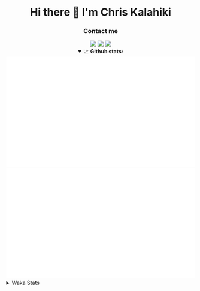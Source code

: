 <div align="center">
 <h1>Hi there 👋 I'm Chris Kalahiki</h1>
 <h3>Contact me</h3>
 <a href="mailto:chris.kalahiki@gmail.com"><img src="https://img.shields.io/badge/gmail-%23D14836.svg?&style=for-the-badge&logo=gmail&logoColor=white"/></a>
 <a href="https://twitter.com/ChrisKalahiki"><img src="https://img.shields.io/badge/twitter-%231DA1F2.svg?&style=for-the-badge&logo=twitter&logoColor=white"/></a>
 <a href="https://www.linkedin.com/in/ChrisKalahiki"><img src="https://img.shields.io/badge/linkedin-%230077B5.svg?&style=for-the-badge&logo=linkedin&logoColor=white"/></a>
<details open>
  <summary>📈 <b>Github stats:</b></summary>
  <img src="https://github.com/ChrisKalahiki/github-stats/blob/master/generated/overview.svg"/>
  <img src="https://github.com/ChrisKalahiki/github-stats/blob/master/generated/languages.svg"/>
</details>
</div>

<details>
  <summary>Waka Stats</summary>
<!--START_SECTION:waka-->
**🐱 My GitHub Data** 

> 🏆 96 Contributions in the Year 2021
 > 
> 📦 6.0 MB Used in GitHub's Storage 
 > 
> 💼 Opted to Hire
 > 
> 📜 27 Public Repositories 
 > 
> 🔑 22 Private Repositories  
 > 
**I'm an Early 🐤** 

```text
🌞 Morning    93 commits     ██████░░░░░░░░░░░░░░░░░░░   24.93% 
🌆 Daytime    111 commits    ███████░░░░░░░░░░░░░░░░░░   29.76% 
🌃 Evening    153 commits    ██████████░░░░░░░░░░░░░░░   41.02% 
🌙 Night      16 commits     █░░░░░░░░░░░░░░░░░░░░░░░░   4.29%

```
📅 **I'm Most Productive on Sunday** 

```text
Monday       49 commits     ███░░░░░░░░░░░░░░░░░░░░░░   13.14% 
Tuesday      41 commits     ██░░░░░░░░░░░░░░░░░░░░░░░   10.99% 
Wednesday    67 commits     ████░░░░░░░░░░░░░░░░░░░░░   17.96% 
Thursday     58 commits     ████░░░░░░░░░░░░░░░░░░░░░   15.55% 
Friday       42 commits     ██░░░░░░░░░░░░░░░░░░░░░░░   11.26% 
Saturday     14 commits     █░░░░░░░░░░░░░░░░░░░░░░░░   3.75% 
Sunday       102 commits    ██████░░░░░░░░░░░░░░░░░░░   27.35%

```


📊 **This Week I Spent My Time On** 

```text
⌚︎ Time Zone: America/Chicago

💬 Programming Languages: 
No Activity Tracked This Week

🔥 Editors: 
No Activity Tracked This Week

🐱‍💻 Projects: 
No Activity Tracked This Week

💻 Operating System: 
No Activity Tracked This Week

```

**I Mostly Code in Python** 

```text
Python                   13 repos            ██████░░░░░░░░░░░░░░░░░░░   27.08% 
C#                       10 repos            █████░░░░░░░░░░░░░░░░░░░░   20.83% 
Jupyter Notebook         10 repos            █████░░░░░░░░░░░░░░░░░░░░   20.83% 
JavaScript               4 repos             ██░░░░░░░░░░░░░░░░░░░░░░░   8.33% 
HTML                     2 repos             █░░░░░░░░░░░░░░░░░░░░░░░░   4.17%

```


**Timeline**

![Chart not found](https://raw.githubusercontent.com/ChrisKalahiki/ChrisKalahiki/main/charts/bar_graph.png) 


 Last Updated on 15/12/2021
<!--END_SECTION:waka-->
</details>

